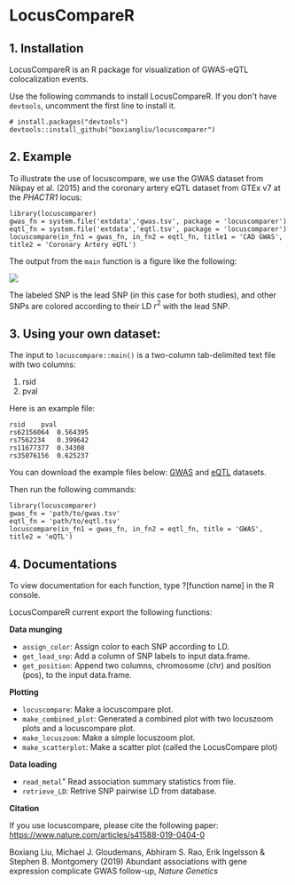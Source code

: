 # LocusCompareR

## 1. Installation
LocusCompareR is an R package for visualization of GWAS-eQTL colocalization events. 


Use the following commands to install LocusCompareR. If you don't have `devtools`, uncomment the first line to install it. 

```
# install.packages("devtools")
devtools::install_github("boxiangliu/locuscomparer")
```

## 2. Example

To illustrate the use of locuscompare, we use the GWAS dataset from Nikpay et al. (2015) and the coronary artery eQTL dataset from GTEx v7 at the *PHACTR1* locus: 

```
library(locuscomparer)
gwas_fn = system.file('extdata','gwas.tsv', package = 'locuscomparer')
eqtl_fn = system.file('extdata','eqtl.tsv', package = 'locuscomparer')
locuscompare(in_fn1 = gwas_fn, in_fn2 = eqtl_fn, title1 = 'CAD GWAS', title2 = 'Coronary Artery eQTL')
```

The output from the `main` function is a figure like the following:

![](https://raw.githubusercontent.com/boxiangliu/locuscomparer/master/fig/locuscompare.png)

The labeled SNP is the lead SNP (in this case for both studies), and other SNPs are colored according to their LD $r^2$ with the lead SNP.

## 3. Using your own dataset:

The input to `locuscompare::main()` is a two-column tab-delimited text file with two columns: 

1. rsid 
2. pval 

Here is an example file:

```
rsid	pval
rs62156064	0.564395
rs7562234	0.399642
rs11677377	0.34308
rs35076156	0.625237
```

You can download the example files below:  [GWAS](https://raw.githubusercontent.com/boxiangliu/locuscomparer/master/inst/extdata/gwas.tsv) and [eQTL](https://raw.githubusercontent.com/boxiangliu/locuscomparer/master/inst/extdata/eqtl.tsv) datasets. 

Then run the following commands: 
```
library(locuscomparer)
gwas_fn = 'path/to/gwas.tsv'
eqtl_fn = 'path/to/eqtl.tsv'
locuscompare(in_fn1 = gwas_fn, in_fn2 = eqtl_fn, title = 'GWAS', title2 = 'eQTL')
```

## 4. Documentations

To view documentation for each function, type ?[function name] in the R console. 

LocusCompareR current export the following functions:

**Data munging**

- `assign_color`: Assign color to each SNP according to LD. 
- `get_lead_snp`: Add a column of SNP labels to input data.frame.
- `get_position`: Append two columns, chromosome (chr) and position (pos), to the input data.frame.

**Plotting**

- `locuscompare`: Make a locuscompare plot.
- `make_combined_plot`: Generated a combined plot with two locuszoom plots and a locuscompare plot.
- `make_locuszoom`: Make a simple locuszoom plot.
- `make_scatterplot`: Make a scatter plot (called the LocusCompare plot)

**Data loading**

- `read_metal`" Read association summary statistics from file. 
- `retrieve_LD`: Retrive SNP pairwise LD from database.

**Citation**

If you use locuscompare, please cite the following paper: https://www.nature.com/articles/s41588-019-0404-0


Boxiang Liu, Michael J. Gloudemans, Abhiram S. Rao, Erik Ingelsson & Stephen B. Montgomery (2019) Abundant associations with gene expression complicate GWAS follow-up, *Nature Genetics*

